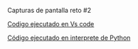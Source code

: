 Capturas de pantalla reto #2

[Codigo ejecutado en Vs code](https://i.postimg.cc/0y9FwRrh/C-digo-ejecutado-en-VS-code.jpg)

[Código ejecutado en interprete de Python](https://i.postimg.cc/m2f0TF4L/C-digo-ejecutado-en-interprete-de-Python.jpg)
